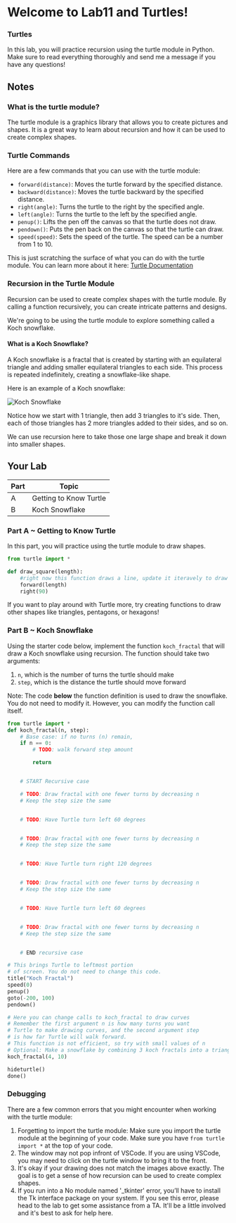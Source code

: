 # Welcome to Lab11 and Turtles!

### Turtles
In this lab, you will practice recursion using the turtle module in Python. Make sure to read everything thoroughly and send me a message if you have any questions!

## Notes

### What is the turtle module?
The turtle module is a graphics library that allows you to create pictures and shapes. It is a great way to learn about recursion and how it can be used to create complex shapes.

### Turtle Commands
Here are a few commands that you can use with the turtle module:
- `forward(distance)`: Moves the turtle forward by the specified distance.
- `backward(distance)`: Moves the turtle backward by the specified distance.
- `right(angle)`: Turns the turtle to the right by the specified angle.
- `left(angle)`: Turns the turtle to the left by the specified angle.
- `penup()`: Lifts the pen off the canvas so that the turtle does not draw.
- `pendown()`: Puts the pen back on the canvas so that the turtle can draw.
- `speed(speed)`: Sets the speed of the turtle. The speed can be a number from 1 to 10.

This is just scratching the surface of what you can do with the turtle module. You can learn more about it here: [Turtle Documentation](https://docs.python.org/3/library/turtle.html)

### Recursion in the Turtle Module
Recursion can be used to create complex shapes with the turtle module. By calling a function recursively, you can create intricate patterns and designs.

We're going to be using the turtle module to explore something called a Koch snowflake. 

#### What is a Koch Snowflake?
A Koch snowflake is a fractal that is created by starting with an equilateral triangle and adding smaller equilateral triangles to each side. This process is repeated indefinitely, creating a snowflake-like shape.

Here is an example of a Koch snowflake:

![Koch Snowflake](https://upload.wikimedia.org/wikipedia/commons/thumb/d/d9/KochFlake.svg/1024px-KochFlake.svg.png?20220529063320)

Notice how we start with 1 triangle, then add 3 triangles to it's side. Then, each of those triangles has 2 more triangles added to their sides, and so on.

We can use recursion here to take those one large shape and break it down into smaller shapes.

## Your Lab

|Part | Topic |
| --- | --- |
|A | Getting to Know Turtle|
|B | Koch Snowflake|

### Part A ~ **Getting to Know Turtle**

In this part, you will practice using the turtle module to draw shapes.

```python
from turtle import *

def draw_square(length):
    #right now this function draws a line, update it iteravely to draw a square
    forward(length)
    right(90)

```

If you want to play around with Turtle more, try creating functions to draw other shapes like triangles, pentagons, or hexagons!

### Part B ~ **Koch Snowflake**

Using the starter code below, implement the function `koch_fractal` that will draw a Koch snowflake using recursion. The function should take two arguments: 
1. `n`, which is the number of turns the turtle should make
2. `step`, which is the distance the turtle should move forward

Note: The code **below** the function definition is used to draw the snowflake. You do not need to modify it. However, you can modify the function call itself.

```python
from turtle import *
def koch_fractal(n, step):
    # Base case: if no turns (n) remain,
    if n == 0:
        # TODO: walk forward step amount

        return


    # START Recursive case

    # TODO: Draw fractal with one fewer turns by decreasing n
    # Keep the step size the same


    # TODO: Have Turtle turn left 60 degrees


    # TODO: Draw fractal with one fewer turns by decreasing n
    # Keep the step size the same


    # TODO: Have Turtle turn right 120 degrees


    # TODO: Draw fractal with one fewer turns by decreasing n
    # Keep the step size the same


    # TODO: Have Turtle turn left 60 degrees


    # TODO: Draw fractal with one fewer turns by decreasing n
    # Keep the step size the same


    # END recursive case

# This brings Turtle to leftmost portion
# of screen. You do not need to change this code.
title("Koch Fractal")
speed(0)
penup()
goto(-200, 100)
pendown()

# Here you can change calls to koch_fractal to draw curves
# Remember the first argument n is how many turns you want
# Turtle to make drawing curves, and the second argument step
# is how far Turtle will walk forward.
# This function is not efficient, so try with small values of n
# Optional: Make a snowflake by combining 3 koch fractals into a triangle
koch_fractal(4, 10)

hideturtle()
done()
```

### Debugging

There are a few common errors that you might encounter when working with the turtle module:
1. Forgetting to import the turtle module: Make sure you import the turtle module at the beginning of your code. Make sure you have `from turtle import *` at the top of your code.
2. The window may not pop infront of VSCode. If you are using VSCode, you may need to click on the turtle window to bring it to the front.
3. It's okay if your drawing does not match the images above exactly. The goal is to get a sense of how recursion can be used to create complex shapes.
4. If you run into a No module named '_tkinter' error, you’ll have to install the Tk interface package on your system. If you see this error, please head to the lab to get some assistance from a TA. It'll be a little involved and it's best to ask for help here.